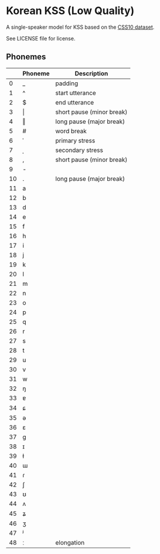 # Korean KSS (Low Quality)

A single-speaker model for KSS based on the [CSS10 dataset](https://www.kaggle.com/bryanpark/korean-single-speaker-speech-dataset).

See LICENSE file for license.


## Phonemes

<table><thead><th>&nbsp;</th><th>Phoneme</th><th>Description</th></thead>
<tr>
<td> 0 </td>
<td> _ </td>
<td> padding </td>
</tr>
<tr>
<td> 1 </td>
<td> ^ </td>
<td> start utterance </td>
</tr>
<tr>
<td> 2 </td>
<td> $ </td>
<td> end utterance </td>
</tr>
<tr>
<td> 3 </td>
<td> | </td>
<td> short pause (minor break) </td>
</tr>
<tr>
<td> 4 </td>
<td> ‖ </td>
<td> long pause (major break) </td>
</tr>
<tr>
<td> 5 </td>
<td> # </td>
<td> word break </td>
</tr>
<tr>
<td> 6 </td>
<td> ˈ </td>
<td> primary stress </td>
</tr>
<tr>
<td> 7 </td>
<td> ˌ </td>
<td> secondary stress </td>
</tr>
<tr>
<td> 8 </td>
<td> , </td>
<td> short pause (minor break) </td>
</tr>
<tr>
<td> 9 </td>
<td> - </td>
<td>  </td>
</tr>
<tr>
<td> 10 </td>
<td> . </td>
<td> long pause (major break) </td>
</tr>
<tr>
<td> 11 </td>
<td> a </td>
<td>  </td>
</tr>
<tr>
<td> 12 </td>
<td> b </td>
<td>  </td>
</tr>
<tr>
<td> 13 </td>
<td> d </td>
<td>  </td>
</tr>
<tr>
<td> 14 </td>
<td> e </td>
<td>  </td>
</tr>
<tr>
<td> 15 </td>
<td> f </td>
<td>  </td>
</tr>
<tr>
<td> 16 </td>
<td> h </td>
<td>  </td>
</tr>
<tr>
<td> 17 </td>
<td> i </td>
<td>  </td>
</tr>
<tr>
<td> 18 </td>
<td> j </td>
<td>  </td>
</tr>
<tr>
<td> 19 </td>
<td> k </td>
<td>  </td>
</tr>
<tr>
<td> 20 </td>
<td> l </td>
<td>  </td>
</tr>
<tr>
<td> 21 </td>
<td> m </td>
<td>  </td>
</tr>
<tr>
<td> 22 </td>
<td> n </td>
<td>  </td>
</tr>
<tr>
<td> 23 </td>
<td> o </td>
<td>  </td>
</tr>
<tr>
<td> 24 </td>
<td> p </td>
<td>  </td>
</tr>
<tr>
<td> 25 </td>
<td> q </td>
<td>  </td>
</tr>
<tr>
<td> 26 </td>
<td> r </td>
<td>  </td>
</tr>
<tr>
<td> 27 </td>
<td> s </td>
<td>  </td>
</tr>
<tr>
<td> 28 </td>
<td> t </td>
<td>  </td>
</tr>
<tr>
<td> 29 </td>
<td> u </td>
<td>  </td>
</tr>
<tr>
<td> 30 </td>
<td> v </td>
<td>  </td>
</tr>
<tr>
<td> 31 </td>
<td> w </td>
<td>  </td>
</tr>
<tr>
<td> 32 </td>
<td> ŋ </td>
<td>  </td>
</tr>
<tr>
<td> 33 </td>
<td> ɐ </td>
<td>  </td>
</tr>
<tr>
<td> 34 </td>
<td> ɕ </td>
<td>  </td>
</tr>
<tr>
<td> 35 </td>
<td> ə </td>
<td>  </td>
</tr>
<tr>
<td> 36 </td>
<td> ɛ </td>
<td>  </td>
</tr>
<tr>
<td> 37 </td>
<td> ɡ </td>
<td>  </td>
</tr>
<tr>
<td> 38 </td>
<td> ɪ </td>
<td>  </td>
</tr>
<tr>
<td> 39 </td>
<td> ɫ </td>
<td>  </td>
</tr>
<tr>
<td> 40 </td>
<td> ɯ </td>
<td>  </td>
</tr>
<tr>
<td> 41 </td>
<td> ɾ </td>
<td>  </td>
</tr>
<tr>
<td> 42 </td>
<td> ʃ </td>
<td>  </td>
</tr>
<tr>
<td> 43 </td>
<td> ʊ </td>
<td>  </td>
</tr>
<tr>
<td> 44 </td>
<td> ʌ </td>
<td>  </td>
</tr>
<tr>
<td> 45 </td>
<td> ʑ </td>
<td>  </td>
</tr>
<tr>
<td> 46 </td>
<td> ʒ </td>
<td>  </td>
</tr>
<tr>
<td> 47 </td>
<td> ʲ </td>
<td>  </td>
</tr>
<tr>
<td> 48 </td>
<td> ː </td>
<td> elongation </td>
</tr>
</table>
